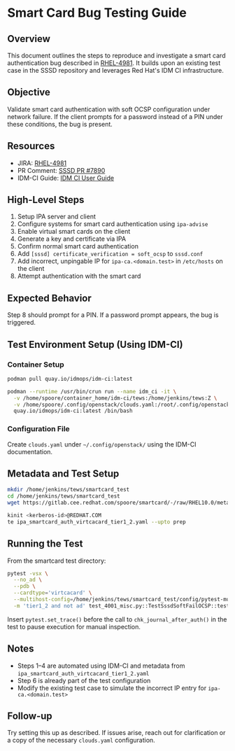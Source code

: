 # Smart Card Bug Testing Guide

## Overview

This document outlines the steps to reproduce and investigate a smart card authentication bug described in [RHEL-4981](https://issues.redhat.com/browse/RHEL-4981). It builds upon an existing test case in the SSSD repository and leverages Red Hat's IDM CI infrastructure.

## Objective

Validate smart card authentication with soft OCSP configuration under network failure. If the client prompts for a password instead of a PIN under these conditions, the bug is present.

## Resources

* JIRA: [RHEL-4981](https://issues.redhat.com/browse/RHEL-4981)
* PR Comment: [SSSD PR #7890](https://github.com/SSSD/sssd/pull/7890#issuecomment-2847810271)
* IDM-CI Guide: [IDM CI User Guide](https://docs-idmci.psi.redhat.com/user_docs/guide.html#idmci_container)

## High-Level Steps

1. Setup IPA server and client
2. Configure systems for smart card authentication using `ipa-advise`
3. Enable virtual smart cards on the client
4. Generate a key and certificate via IPA
5. Confirm normal smart card authentication
6. Add `[sssd] certificate_verification = soft_ocsp` to `sssd.conf`
7. Add incorrect, unpingable IP for `ipa-ca.<domain.test>` in `/etc/hosts` on the client
8. Attempt authentication with the smart card

## Expected Behavior

Step 8 should prompt for a PIN. If a password prompt appears, the bug is triggered.

## Test Environment Setup (Using IDM-CI)

### Container Setup

```bash
podman pull quay.io/idmops/idm-ci:latest

podman --runtime /usr/bin/crun run --name idm_ci -it \
  -v /home/spoore/container_home/idm-ci/tews:/home/jenkins/tews:Z \
  -v /home/spoore/.config/openstack/clouds.yaml:/root/.config/openstack/clouds.yaml:Z \
  quay.io/idmops/idm-ci:latest /bin/bash
```

### Configuration File

Create `clouds.yaml` under `~/.config/openstack/` using the IDM-CI documentation.

## Metadata and Test Setup

```bash
mkdir /home/jenkins/tews/smartcard_test
cd /home/jenkins/tews/smartcard_test
wget https://gitlab.cee.redhat.com/spoore/smartcard/-/raw/RHEL10.0/metadata/ipa_smartcard_auth_virtcacard_tier1_2.yaml

kinit <kerberos-id>@REDHAT.COM
te ipa_smartcard_auth_virtcacard_tier1_2.yaml --upto prep
```

## Running the Test

From the smartcard test directory:

```bash
pytest -vsx \
  --no_ad \
  --pdb \
  --cardtype='virtcacard' \
  --multihost-config=/home/jenkins/tews/smartcard_test/config/pytest-multihost-config.yaml \
  -m 'tier1_2 and not ad' test_4001_misc.py::TestSssdSoftFailOCSP::test_0004
```

Insert `pytest.set_trace()` before the call to `chk_journal_after_auth()` in the test to pause execution for manual inspection.

## Notes

* Steps 1–4 are automated using IDM-CI and metadata from `ipa_smartcard_auth_virtcacard_tier1_2.yaml`
* Step 6 is already part of the test configuration
* Modify the existing test case to simulate the incorrect IP entry for `ipa-ca.<domain.test>`

## Follow-up

Try setting this up as described. If issues arise, reach out for clarification or a copy of the necessary `clouds.yaml` configuration.
